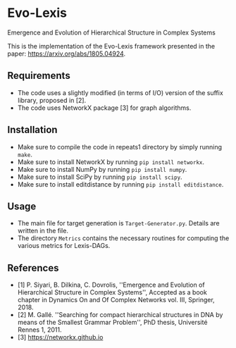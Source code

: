 # Evo-Lexis
Emergence and Evolution of Hierarchical Structure in Complex Systems

This is the implementation of the Evo-Lexis framework presented in the paper: https://arxiv.org/abs/1805.04924.

## Requirements
* The code uses a slightly modified (in terms of I/O) version of the suffix library, proposed in [2].
* The code uses NetworkX package [3] for graph algorithms.

## Installation
* Make sure to compile the code in repeats1 directory by simply running ```make```.
* Make sure to install NetworkX by running ```pip install networkx```.
* Make sure to install NumPy by running ```pip install numpy```.
* Make sure to install SciPy by running ```pip install scipy```.
* Make sure to install editdistance by running ```pip install editdistance```.

## Usage
* The main file for target generation is ```Target-Generator.py```. Details are written in the file.
* The directory ```Metrics``` contains the necessary routines for computing the various metrics for Lexis-DAGs.

## References
* [1] P. Siyari, B. Dilkina, C. Dovrolis, ''Emergence and Evolution of Hierarchical Structure in Complex Systems'', Accepted as a book chapter in Dynamics On and Of Complex Networks vol. III, Springer, 2018.
* [2] M. Gallé. ''Searching for compact hierarchical structures in DNA by means of the Smallest Grammar Problem'', PhD thesis, Université Rennes 1, 2011.
* [3] https://networkx.github.io
